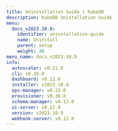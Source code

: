 ```yaml
---
title: Uninstallation Guide | KubeDB
description: KubeDB Unistallation Guide
menu:
  docs_v2023.10.9:
    identifier: uninstallation-guide
    name: Uninstall
    parent: setup
    weight: 30
menu_name: docs_v2023.10.9
info:
  autoscaler: v0.21.0
  cli: v0.36.0
  dashboard: v0.12.0
  installer: v2023.10.9
  ops-manager: v0.23.0
  provisioner: v0.36.0
  schema-manager: v0.12.0
  ui-server: v0.12.0
  version: v2023.10.9
  webhook-server: v0.12.0
---
```


